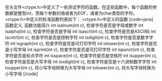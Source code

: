 在头文件<ctype.h>中定义了一些测试字符的函数。在这些函数中，每个函数的参数都是整型int，而每个参数的值或者为EOF，或者为char类型的字符。<ctype.h>中定义的标准函数列表如下：
<ctype.h>中定义的函数
[code=java]
函数定义, 函数功能简介
int isalnum(int c), 检查字符是否是字母或数字
int isalpha(int c), 检查字符是否是字母
int isascii(int c), 检查字符是否是ASCII码
int iscntrl(int c), 检查字符是否是控制字符
int isdigit(int c), 检查字符是否是数字字符
int isgraph(int c), 检查字符是否是可打印字符
int islower(int c), 检查字符是否是小写字母
int isprint(int c), 检查字符是否是可打印字符
int ispunct(int c), 检查字符是否是标点字符
int isspace(int c), 检查字符是否是空格符
int isupper(int c), 检查字符是否是大写字母
int isxdigit(int c), 检查字符是否是十六进制数字字符
int toupper(int c), 将小写字母转换为大写字母
int tolower(int c), 将大写字母转换为小写字母
[/code]